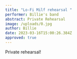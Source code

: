 ```yaml
---
title: "Lo-Fi Milf rehearsal "
performer: Billie's band
abstract: Private Rehearsal
image: /uploads/0.jpg
author: Billie
date: 2023-03-16T15:00:26.384Z
approved: true
---
```

Private rehearsal!